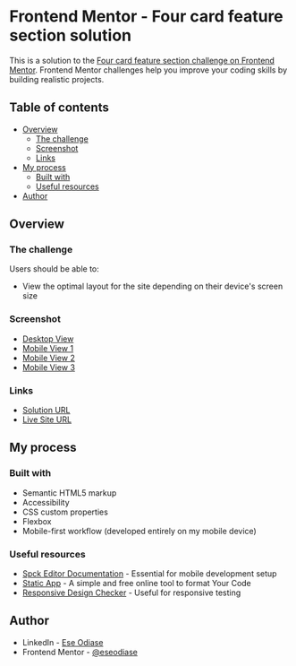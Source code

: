 # Frontend Mentor - Four card feature section solution

This is a solution to the [Four card feature section challenge on Frontend Mentor](https://www.frontendmentor.io/challenges/four-card-feature-section-weK1eFYK). Frontend Mentor challenges help you improve your coding skills by building realistic projects. 

## Table of contents

- [Overview](#overview)
  - [The challenge](#the-challenge)
  - [Screenshot](#screenshot)
  - [Links](#links)
- [My process](#my-process)
  - [Built with](#built-with)
  - [Useful resources](#useful-resources)
- [Author](#author)

## Overview

### The challenge

Users should be able to:

- View the optimal layout for the site depending on their device's screen size

### Screenshot

- [Desktop View](./src/screenshot/desktop-view.jpg)
- [Mobile View 1](./src/screenshot/mobile-view-1.jpg)
- [Mobile View 2](./src/screenshot/mobile-view-2.jpg)
- [Mobile View 3](./src/screenshot/mobile-view-3.jpg)

### Links

- [Solution URL](https://github.com/eseodiase/four-card-feature-section)
- [Live Site URL](https://eseodiase.github.io/four-card-feature-section/)

## My process

### Built with

- Semantic HTML5 markup
- Accessibility
- CSS custom properties
- Flexbox
- Mobile-first workflow (developed entirely on my mobile device)

### Useful resources

- [Spck Editor Documentation](https://spck.io/docs) - Essential for mobile development setup
- [Static App](https://static.app) - A simple and free online tool to format Your Code
- [Responsive Design Checker](https://www.responsivedesignchecker.com) - Useful for responsive testing

## Author

- LinkedIn - [Ese Odiase](https://ng.linkedin.com/in/ese-g-odiase-220576196)
- Frontend Mentor - [@eseodiase](https://www.frontendmentor.io/profile/eseodiase)